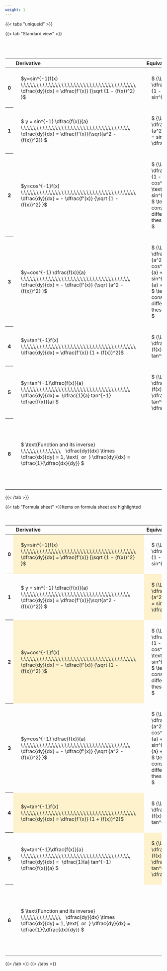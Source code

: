 ```yaml
---
weight: 1
---
```


{{< tabs "uniqueid" >}}

{{< tab "Standard view" >}}

#  
<br>
<style type="text/css">
#T_d1d91 th.col_heading {
  text-align: left;
  font-size: 1em;
}
#T_d1d91 td {
  text-align: left;
  font-size: 1em;
  padding: 1.5em;
}
#T_d1d91_row0_col0, #T_d1d91_row0_col1, #T_d1d91_row1_col0, #T_d1d91_row1_col1, #T_d1d91_row2_col0, #T_d1d91_row2_col1, #T_d1d91_row3_col0, #T_d1d91_row3_col1, #T_d1d91_row4_col0, #T_d1d91_row4_col1, #T_d1d91_row5_col0, #T_d1d91_row5_col1, #T_d1d91_row6_col0, #T_d1d91_row6_col1 {
  width: 400px;
  white-space: pre-wrap;
}
#T_d1d91_row0_col2, #T_d1d91_row1_col2, #T_d1d91_row2_col2, #T_d1d91_row3_col2, #T_d1d91_row4_col2, #T_d1d91_row5_col2, #T_d1d91_row6_col2 {
  width: 600px;
  white-space: pre-wrap;
}
</style>
<table id="T_d1d91">
  <thead>
    <tr>
      <th class="blank level0" >&nbsp;</th>
      <th id="T_d1d91_level0_col0" class="col_heading level0 col0" >Derivative</th>
      <th id="T_d1d91_level0_col1" class="col_heading level0 col1" >Equivalent integral</th>
      <th id="T_d1d91_level0_col2" class="col_heading level0 col2" >Comment</th>
    </tr>
  </thead>
  <tbody>
    <tr>
      <th id="T_d1d91_level0_row0" class="row_heading level0 row0" >0</th>
      <td id="T_d1d91_row0_col0" class="data row0 col0" >$y=sin^{-1}f(x) \,\,\,\,\,\,\,\,\,\,\,\,\,\,\,\,\,\,\,\,\,\,\,\,\,\,\,\,\,\,\,\,\,\,\,\,\,   \dfrac{dy}{dx} = \dfrac{f'(x)} {\sqrt {1 - (f(x))^2} }$ <br></td>
      <td id="T_d1d91_row0_col1" class="data row0 col1" >$ {\Large\int} \dfrac{f'(x)} {\sqrt {1 - (f(x))^2} } dx = sin^{-1} f(x) + c$</td>
      <td id="T_d1d91_row0_col2" class="data row0 col2" ></td>
    </tr>
    <tr>
      <th id="T_d1d91_level0_row1" class="row_heading level0 row1" >1</th>
      <td id="T_d1d91_row1_col0" class="data row1 col0" >$ y = sin^{-1} \dfrac{f(x)}{a}  \,\,\,\,\,\,\,\,\,\,\,\,\,\,\,\,\,\,\,\,\,\,\,\,\,\,\,\,\,\,\,\,\,\,\,   \dfrac{dy}{dx} = \dfrac{f'(x)}{\sqrt{a^2 - (f(x))^2}} $ <br></td>
      <td id="T_d1d91_row1_col1" class="data row1 col1" >$ {\Large\int} \dfrac{f'(x)} {\sqrt {a^2 - (f(x))^2} } dx = sin^{-1} \dfrac{f(x)}{a} + c$</td>
      <td id="T_d1d91_row1_col2" class="data row1 col2" ></td>
    </tr>
    <tr>
      <th id="T_d1d91_level0_row2" class="row_heading level0 row2" >2</th>
      <td id="T_d1d91_row2_col0" class="data row2 col0" >$y=cos^{-1}f(x) \,\,\,\,\,\,\,\,\,\,\,\,\,\,\,\,\,\,\,\,\,\,\,\,\,\,\,\,\,\,\,\,\,\,\,\,\,   \dfrac{dy}{dx} = - \dfrac{f'(x)} {\sqrt {1 - (f(x))^2} }$ <br></td>
      <td id="T_d1d91_row2_col1" class="data row2 col1" >$ {\Large\int} - \dfrac{f'(x)} {\sqrt {1 - (f(x))^2} }  = cos^{-1}f(x) + c \text{ or } -sin^{-1}f(x) +c$
$ \text{Note the constant c will have different values with these two options} $</td>
      <td id="T_d1d91_row2_col2" class="data row2 col2" ></td>
    </tr>
    <tr>
      <th id="T_d1d91_level0_row3" class="row_heading level0 row3" >3</th>
      <td id="T_d1d91_row3_col0" class="data row3 col0" >$y=cos^{-1} \dfrac{f(x)}{a} \,\,\,\,\,\,\,\,\,\,\,\,\,\,\,\,\,\,\,\,\,\,\,\,\,\,\,\,\,\,\,\,\,\,\,   \dfrac{dy}{dx} = - \dfrac{f'(x)} {\sqrt {a^2 - (f(x))^2} }$ <br></td>
      <td id="T_d1d91_row3_col1" class="data row3 col1" >$ {\Large\int} - \dfrac{f'(x)} {\sqrt {a^2 - (f(x))^2} }  = cos^{-1}\dfrac{f(x)}{a} + c \text{ or } -sin^{-1}\dfrac{f(x)}{a} +c$
$ \text{Note the constant c will have different values with these two options} $</td>
      <td id="T_d1d91_row3_col2" class="data row3 col2" ></td>
    </tr>
    <tr>
      <th id="T_d1d91_level0_row4" class="row_heading level0 row4" >4</th>
      <td id="T_d1d91_row4_col0" class="data row4 col0" >$y=tan^{-1}f(x) \,\,\,\,\,\,\,\,\,\,\,\,\,\,\,\,\,\,\,\,\,\,\,\,\,\,\,\,\,\,\,\,\,\,\,\,\,   \dfrac{dy}{dx} = \dfrac{f'(x)} {1 + (f(x))^2}$ <br></td>
      <td id="T_d1d91_row4_col1" class="data row4 col1" >$ {\Large\int} \dfrac{f'(x)} {1 + (f(x))^2} dx = \ tan^{-1} f(x) + c$</td>
      <td id="T_d1d91_row4_col2" class="data row4 col2" ></td>
    </tr>
    <tr>
      <th id="T_d1d91_level0_row5" class="row_heading level0 row5" >5</th>
      <td id="T_d1d91_row5_col0" class="data row5 col0" >$y=tan^{-1}\dfrac{f(x)}{a} \,\,\,\,\,\,\,\,\,\,\,\,\,\,\,\,\,\,\,\,\,\,\,\,\,\,\,\,\,\,\,\,\,\,\,   \dfrac{dy}{dx} =  \dfrac{1}{a} tan^{-1} \dfrac{f(x)}{a} $ <br></td>
      <td id="T_d1d91_row5_col1" class="data row5 col1" >$ {\Large\int} \dfrac{f'(x)} {a^2 + (f(x))^2} dx = \dfrac{1}{a} tan^{-1} \dfrac{f(x)}{a} + c$</td>
      <td id="T_d1d91_row5_col2" class="data row5 col2" ></td>
    </tr>
    <tr>
      <th id="T_d1d91_level0_row6" class="row_heading level0 row6" >6</th>
      <td id="T_d1d91_row6_col0" class="data row6 col0" >$ \text{Function and its inverse}  \,\,\,\,\,\,\,\,\,\,\,\,\,   \dfrac{dy}{dx} \times \dfrac{dx}{dy} = 1, \text{  or  } \dfrac{dy}{dx} = \dfrac{1}{\dfrac{dx}{dy}} $ <br></td>
      <td id="T_d1d91_row6_col1" class="data row6 col1" ></td>
      <td id="T_d1d91_row6_col2" class="data row6 col2" >Formula can be utilised to calculate otherwise hard to differentiate inverse functions</td>
    </tr>
  </tbody>
</table>
{{< /tab >}}

{{< tab "Formula sheet" >}}Items on formula sheet are highlighted
<br><br><br>
<style type="text/css">
#T_3476e th.col_heading {
  text-align: left;
  font-size: 1em;
}
#T_3476e td {
  text-align: left;
  font-size: 1em;
  padding: 1.5em;
}
#T_3476e_row0_col0, #T_3476e_row1_col1, #T_3476e_row2_col0, #T_3476e_row4_col0, #T_3476e_row5_col1 {
  width: 400px;
  background-color: rgba(255,194,10, 0.2);
  white-space: pre-wrap;
}
#T_3476e_row0_col1, #T_3476e_row1_col0, #T_3476e_row2_col1, #T_3476e_row3_col0, #T_3476e_row3_col1, #T_3476e_row4_col1, #T_3476e_row5_col0, #T_3476e_row6_col0, #T_3476e_row6_col1 {
  width: 400px;
  white-space: pre-wrap;
}
#T_3476e_row0_col2, #T_3476e_row1_col2, #T_3476e_row2_col2, #T_3476e_row3_col2, #T_3476e_row4_col2, #T_3476e_row5_col2, #T_3476e_row6_col2 {
  width: 600px;
  white-space: pre-wrap;
}
</style>
<table id="T_3476e">
  <thead>
    <tr>
      <th class="blank level0" >&nbsp;</th>
      <th id="T_3476e_level0_col0" class="col_heading level0 col0" >Derivative</th>
      <th id="T_3476e_level0_col1" class="col_heading level0 col1" >Equivalent integral</th>
      <th id="T_3476e_level0_col2" class="col_heading level0 col2" >Comment</th>
    </tr>
  </thead>
  <tbody>
    <tr>
      <th id="T_3476e_level0_row0" class="row_heading level0 row0" >0</th>
      <td id="T_3476e_row0_col0" class="data row0 col0" >$y=sin^{-1}f(x) \,\,\,\,\,\,\,\,\,\,\,\,\,\,\,\,\,\,\,\,\,\,\,\,\,\,\,\,\,\,\,\,\,\,\,\,\,   \dfrac{dy}{dx} = \dfrac{f'(x)} {\sqrt {1 - (f(x))^2} }$ <br></td>
      <td id="T_3476e_row0_col1" class="data row0 col1" >$ {\Large\int} \dfrac{f'(x)} {\sqrt {1 - (f(x))^2} } dx = sin^{-1} f(x) + c$</td>
      <td id="T_3476e_row0_col2" class="data row0 col2" ></td>
    </tr>
    <tr>
      <th id="T_3476e_level0_row1" class="row_heading level0 row1" >1</th>
      <td id="T_3476e_row1_col0" class="data row1 col0" >$ y = sin^{-1} \dfrac{f(x)}{a}  \,\,\,\,\,\,\,\,\,\,\,\,\,\,\,\,\,\,\,\,\,\,\,\,\,\,\,\,\,\,\,\,\,\,\,   \dfrac{dy}{dx} = \dfrac{f'(x)}{\sqrt{a^2 - (f(x))^2}} $ <br></td>
      <td id="T_3476e_row1_col1" class="data row1 col1" >$ {\Large\int} \dfrac{f'(x)} {\sqrt {a^2 - (f(x))^2} } dx = sin^{-1} \dfrac{f(x)}{a} + c$</td>
      <td id="T_3476e_row1_col2" class="data row1 col2" ></td>
    </tr>
    <tr>
      <th id="T_3476e_level0_row2" class="row_heading level0 row2" >2</th>
      <td id="T_3476e_row2_col0" class="data row2 col0" >$y=cos^{-1}f(x) \,\,\,\,\,\,\,\,\,\,\,\,\,\,\,\,\,\,\,\,\,\,\,\,\,\,\,\,\,\,\,\,\,\,\,\,\,   \dfrac{dy}{dx} = - \dfrac{f'(x)} {\sqrt {1 - (f(x))^2} }$ <br></td>
      <td id="T_3476e_row2_col1" class="data row2 col1" >$ {\Large\int} - \dfrac{f'(x)} {\sqrt {1 - (f(x))^2} }  = cos^{-1}f(x) + c \text{ or } -sin^{-1}f(x) +c$
$ \text{Note the constant c will have different values with these two options} $</td>
      <td id="T_3476e_row2_col2" class="data row2 col2" ></td>
    </tr>
    <tr>
      <th id="T_3476e_level0_row3" class="row_heading level0 row3" >3</th>
      <td id="T_3476e_row3_col0" class="data row3 col0" >$y=cos^{-1} \dfrac{f(x)}{a} \,\,\,\,\,\,\,\,\,\,\,\,\,\,\,\,\,\,\,\,\,\,\,\,\,\,\,\,\,\,\,\,\,\,\,   \dfrac{dy}{dx} = - \dfrac{f'(x)} {\sqrt {a^2 - (f(x))^2} }$ <br></td>
      <td id="T_3476e_row3_col1" class="data row3 col1" >$ {\Large\int} - \dfrac{f'(x)} {\sqrt {a^2 - (f(x))^2} }  = cos^{-1}\dfrac{f(x)}{a} + c \text{ or } -sin^{-1}\dfrac{f(x)}{a} +c$
$ \text{Note the constant c will have different values with these two options} $</td>
      <td id="T_3476e_row3_col2" class="data row3 col2" ></td>
    </tr>
    <tr>
      <th id="T_3476e_level0_row4" class="row_heading level0 row4" >4</th>
      <td id="T_3476e_row4_col0" class="data row4 col0" >$y=tan^{-1}f(x) \,\,\,\,\,\,\,\,\,\,\,\,\,\,\,\,\,\,\,\,\,\,\,\,\,\,\,\,\,\,\,\,\,\,\,\,\,   \dfrac{dy}{dx} = \dfrac{f'(x)} {1 + (f(x))^2}$ <br></td>
      <td id="T_3476e_row4_col1" class="data row4 col1" >$ {\Large\int} \dfrac{f'(x)} {1 + (f(x))^2} dx = \ tan^{-1} f(x) + c$</td>
      <td id="T_3476e_row4_col2" class="data row4 col2" ></td>
    </tr>
    <tr>
      <th id="T_3476e_level0_row5" class="row_heading level0 row5" >5</th>
      <td id="T_3476e_row5_col0" class="data row5 col0" >$y=tan^{-1}\dfrac{f(x)}{a} \,\,\,\,\,\,\,\,\,\,\,\,\,\,\,\,\,\,\,\,\,\,\,\,\,\,\,\,\,\,\,\,\,\,\,   \dfrac{dy}{dx} =  \dfrac{1}{a} tan^{-1} \dfrac{f(x)}{a} $ <br></td>
      <td id="T_3476e_row5_col1" class="data row5 col1" >$ {\Large\int} \dfrac{f'(x)} {a^2 + (f(x))^2} dx = \dfrac{1}{a} tan^{-1} \dfrac{f(x)}{a} + c$</td>
      <td id="T_3476e_row5_col2" class="data row5 col2" ></td>
    </tr>
    <tr>
      <th id="T_3476e_level0_row6" class="row_heading level0 row6" >6</th>
      <td id="T_3476e_row6_col0" class="data row6 col0" >$ \text{Function and its inverse}  \,\,\,\,\,\,\,\,\,\,\,\,\,   \dfrac{dy}{dx} \times \dfrac{dx}{dy} = 1, \text{  or  } \dfrac{dy}{dx} = \dfrac{1}{\dfrac{dx}{dy}} $ <br></td>
      <td id="T_3476e_row6_col1" class="data row6 col1" ></td>
      <td id="T_3476e_row6_col2" class="data row6 col2" >Formula can be utilised to calculate otherwise hard to differentiate inverse functions</td>
    </tr>
  </tbody>
</table>
{{< /tab >}}
{{< /tabs >}}